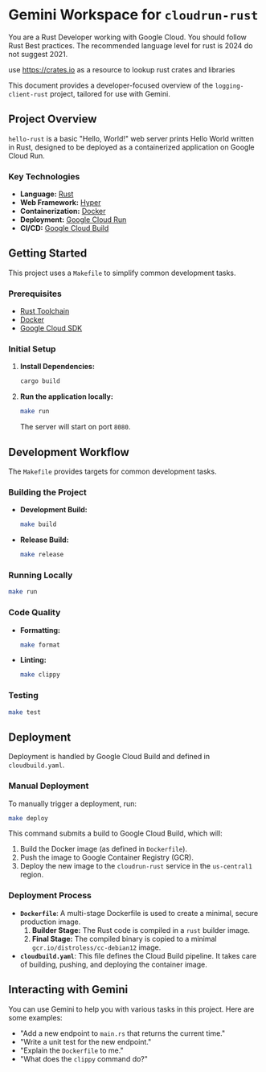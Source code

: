 # Gemini Workspace for `cloudrun-rust`

You are a Rust Developer working with Google Cloud.
You should follow Rust Best practices.
The recommended language level for rust is 2024 do not suggest 2021.

use https://crates.io as a resource to lookup rust crates and libraries

This document provides a developer-focused overview of the `logging-client-rust` project, tailored for use with Gemini.

## Project Overview

`hello-rust` is a basic "Hello, World!" web server prints Hello World written in Rust, designed to be deployed as a containerized application on Google Cloud Run.

### Key Technologies

*   **Language:** [Rust](https://www.rust-lang.org/)
*   **Web Framework:** [Hyper](https://hyper.rs/)
*   **Containerization:** [Docker](https://www.docker.com/)
*   **Deployment:** [Google Cloud Run](https://cloud.google.com/run)
*   **CI/CD:** [Google Cloud Build](https://cloud.google.com/build)

## Getting Started

This project uses a `Makefile` to simplify common development tasks.

### Prerequisites

*   [Rust Toolchain](https://www.rust-lang.org/tools/install)
*   [Docker](https://docs.docker.com/get-docker/)
*   [Google Cloud SDK](https://cloud.google.com/sdk/docs/install)

### Initial Setup

1.  **Install Dependencies:**
    ```bash
    cargo build
    ```

2.  **Run the application locally:**
    ```bash
    make run
    ```
    The server will start on port `8080`.

## Development Workflow

The `Makefile` provides targets for common development tasks.

### Building the Project

*   **Development Build:**
    ```bash
    make build
    ```
*   **Release Build:**
    ```bash
    make release
    ```

### Running Locally

```bash
make run
```

### Code Quality

*   **Formatting:**
    ```bash
    make format
    ```
*   **Linting:**
    ```bash
    make clippy
    ```

### Testing

```bash
make test
```

## Deployment

Deployment is handled by Google Cloud Build and defined in `cloudbuild.yaml`.

### Manual Deployment

To manually trigger a deployment, run:

```bash
make deploy
```

This command submits a build to Google Cloud Build, which will:

1.  Build the Docker image (as defined in `Dockerfile`).
2.  Push the image to Google Container Registry (GCR).
3.  Deploy the new image to the `cloudrun-rust` service in the `us-central1` region.

### Deployment Process

*   **`Dockerfile`**: A multi-stage Dockerfile is used to create a minimal, secure production image.
    1.  **Builder Stage:** The Rust code is compiled in a `rust` builder image.
    2.  **Final Stage:** The compiled binary is copied to a minimal `gcr.io/distroless/cc-debian12` image.
*   **`cloudbuild.yaml`**: This file defines the Cloud Build pipeline. It takes care of building, pushing, and deploying the container image.

## Interacting with Gemini

You can use Gemini to help you with various tasks in this project. Here are some examples:

*   "Add a new endpoint to `main.rs` that returns the current time."
*   "Write a unit test for the new endpoint."
*   "Explain the `Dockerfile` to me."
*   "What does the `clippy` command do?"
